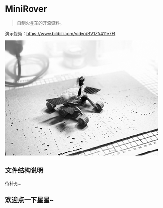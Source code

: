 # MiniRover
> 自制火星车的开源资料。

演示视频：https://www.bilibili.com/video/BV1ZA411e7Ff

![](4.Docs/image/MiniRover.jpg)



## 文件结构说明

待补充...

## 欢迎点一下星星~